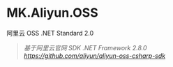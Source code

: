 # MK.Aliyun.OSS
阿里云 OSS .NET Standard 2.0
> *基于阿里云官网 SDK .NET Framework 2.8.0*
> *https://github.com/aliyun/aliyun-oss-csharp-sdk*
